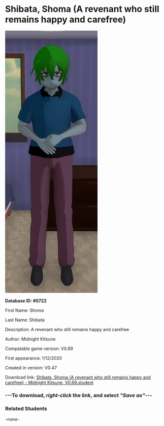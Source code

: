 # Shibata, Shoma (A revenant who still remains happy and carefree)

<img src="../../Files/Images/Shibata, Shoma (A revenant who still remains happy and carefree).png" title="Shibata, Shoma (A revenant who still remains happy and carefree) - Midnight Kitsune, V0.69">

**Database ID: #0722**

First Name: Shoma

Last Name: Shibata

Description: A revenant who still remains happy and carefree

Author: Midnight Kitsune

Compatable game version: V0.69

First appearance: 1/12/2020

Created in version: V0.47

Download link: <a href="https://raw.githubusercontent.com/Arbiter1223/Daigaku-Gurashi-Custom-Students/master/Files/Student%20Files/Shibata%2C%20Shoma%20(A%20revenant%20who%20still%20remains%20happy%20and%20carefree)%20-%20Midnight%20Kitsune%2C%20V0.69.student">Shibata, Shoma (A revenant who still remains happy and carefree) - Midnight Kitsune, V0.69.student</a>

### ---**To download, _right-click_ the link, and select _"Save as"_**---

### Related Students

-none-
